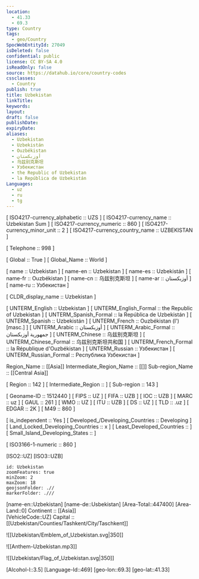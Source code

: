 ```yaml
---
location:
  - 41.33
  - 69.3
type: Country
tags:
  - geo/Country
SpocWebEntityId: 27049
isDeleted: false
confidential: public
license: CC BY-SA 4.0
isReadOnly: false
source: https://datahub.io/core/country-codes
cssclasses:
  - Country
publish: true
title: Uzbekistan
linkTitle:
keywords:
layout:
draft: false
publishDate:
expiryDate:
aliases:
  - Uzbekistan
  - Uzbekistán
  - Ouzbékistan
  - أوزبكستان
  - 乌兹别克斯坦
  - Узбекистан
  - the Republic of Uzbekistan
  - la República de Uzbekistán
Languages:
  - uz
  - ru
  - tg
---
```



[	ISO4217-currency_alphabetic	 :: UZS ] 
[	ISO4217-currency_name	 :: Uzbekistan Sum ] 
[	ISO4217-currency_numeric	 :: 860 ] 
[	ISO4217-currency_minor_unit	 :: 2 ] 
[	ISO4217-currency_country_name	 :: UZBEKISTAN ] 

[	Telephone	 :: 998 ] 

[	Global	 :: True ] 
[	Global_Name	 :: World ] 

[	name	 :: Uzbekistan ] 
[	name-en	 :: Uzbekistan ] 
[	name-es	 :: Uzbekistán ] 
[	name-fr	 :: Ouzbékistan ] 
[	name-cn	 :: 乌兹别克斯坦 ] 
[	name-ar	 :: أوزبكستان ] 
[	name-ru	 :: Узбекистан ] 

[	CLDR_display_name	 :: Uzbekistan ] 

[	UNTERM_English	 :: Uzbekistan ] 
[	UNTERM_English_Formal	 :: the Republic of Uzbekistan ] 
[	UNTERM_Spanish_Formal	 :: la República de Uzbekistán ] 
[	UNTERM_Spanish	 :: Uzbekistán ] 
[	UNTERM_French	 :: Ouzbékistan (l') [masc.] ] 
[	UNTERM_Arabic	 :: أوزبكستان ] 
[	UNTERM_Arabic_Formal	 :: جمهورية أوزبكستان ] 
[	UNTERM_Chinese	 :: 乌兹别克斯坦 ] 
[	UNTERM_Chinese_Formal	 :: 乌兹别克斯坦共和国 ] 
[	UNTERM_French_Formal	 :: la République d'Ouzbékistan ] 
[	UNTERM_Russian	 :: Узбекистан ] 
[	UNTERM_Russian_Formal	 :: Республика Узбекистан ] 

Region_Name ::  [[Asia]] 
Intermediate_Region_Name ::  [[]] 
Sub-region_Name ::  [[Central Asia]]  

[	Region	 :: 142 ] 
[	Intermediate_Region	 ::  ] 
[	Sub-region	 :: 143 ] 

[	Geoname-ID	 :: 1512440 ] 
[	FIPS	 :: UZ ] 
[	FIFA	 :: UZB ] 
[	IOC	 :: UZB ] 
[	MARC	 :: uz ] 
[	GAUL	 :: 261 ] 
[	WMO	 :: UZ ] 
[	ITU	 :: UZB ] 
[	DS	 :: UZ ] 
[	TLD	 :: .uz ] 
[	EDGAR	 :: 2K ] 
[	M49	 :: 860 ] 

[	is_independent	 :: Yes ] 
[	Developed_/Developing_Countries	 :: Developing ] 
[	Land_Locked_Developing_Countries	 :: x ] 
[	Least_Developed_Countries	 ::  ] 
[	Small_Island_Developing_States	 ::  ] 

[	ISO3166-1-numeric	 :: 860 ] 



[ISO2::UZ] 
[ISO3::UZB] 
```leaflet
id: Uzbekistan
zoomFeatures: true 
minZoom: 2 
maxZoom: 18
geojsonFolder: .//
markerFolder: .///
```

[name-en::Uzbekistan] 
[name-de::Usbekistan] 
[Area-Total::447400] 
[Area-Land::0] 
Continent :: [[Asia]]  
[VehicleCode::UZ] 
Capital :: [[Uzbekistan/Counties/Tashkent/City/Taschkent]]  

![[Uzbekistan/Emblem_of_Uzbekistan.svg|350]] 

![[Anthem-Uzbekistan.mp3]] 

![[Uzbekistan/Flag_of_Uzbekistan.svg|350]] 

[Alcohol-l::3.5] 
[Language-Id::469] 
[geo-lon::69.3] 
[geo-lat::41.33] 




